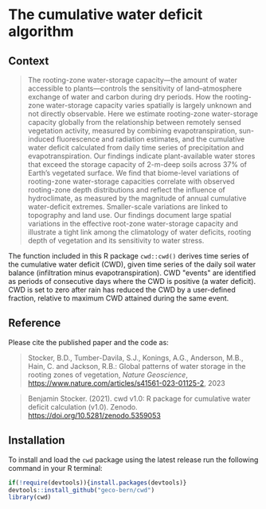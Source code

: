 # The cumulative water deficit algorithm

## Context

> The rooting-zone water-storage capacity—the amount of water accessible to plants—controls the sensitivity of land–atmosphere exchange of water and carbon during dry periods. How the rooting-zone water-storage capacity varies spatially is largely unknown and not directly observable. Here we estimate rooting-zone water-storage capacity globally from the relationship between remotely sensed vegetation activity, measured by combining evapotranspiration, sun-induced fluorescence and radiation estimates, and the cumulative water deficit calculated from daily time series of precipitation and evapotranspiration. Our findings indicate plant-available water stores that exceed the storage capacity of 2-m-deep soils across 37% of Earth’s vegetated surface. We find that biome-level variations of rooting-zone water-storage capacities correlate with observed rooting-zone depth distributions and reflect the influence of hydroclimate, as measured by the magnitude of annual cumulative water-deficit extremes. Smaller-scale variations are linked to topography and land use. Our findings document large spatial variations in the effective root-zone water-storage capacity and illustrate a tight link among the climatology of water deficits, rooting depth of vegetation and its sensitivity to water stress.

The function included in this R package `cwd::cwd()` derives time series of the cumulative water deficit (CWD), given time series of the daily soil water balance (infiltration minus evapotranspiration). CWD "events" are identified as periods of consecutive days where the CWD is positive (a water deficit). CWD is set to zero after rain has reduced the CWD by a user-defined fraction, relative to maximum CWD attained during the same event.

## Reference

Please cite the published paper and the code as:

> Stocker, B.D., Tumber-Davila, S.J., Konings, A.G., Anderson, M.B., Hain, C. and Jackson, R.B.: Global patterns of water storage in the rooting zones of vegetation, *Nature Geoscience*, https://www.nature.com/articles/s41561-023-01125-2, 2023

> Benjamin Stocker. (2021). cwd v1.0: R package for cumulative water deficit calculation (v1.0). Zenodo. https://doi.org/10.5281/zenodo.5359053

## Installation

To install and load the `cwd` package using the latest release run the following command in your R terminal: 
```r
if(!require(devtools)){install.packages(devtools)}
devtools::install_github("geco-bern/cwd")
library(cwd)

